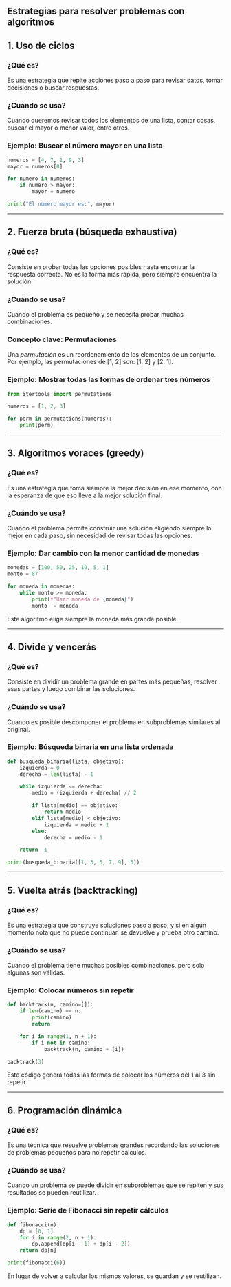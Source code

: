 ## Estrategias para resolver problemas con algoritmos
## 1. Uso de ciclos

### ¿Qué es?

Es una estrategia que repite acciones paso a paso para revisar datos, tomar decisiones o buscar respuestas.

### ¿Cuándo se usa?

Cuando queremos revisar todos los elementos de una lista, contar cosas, buscar el mayor o menor valor, entre otros.

### Ejemplo: Buscar el número mayor en una lista

```python
numeros = [4, 7, 1, 9, 3]
mayor = numeros[0]

for numero in numeros:
    if numero > mayor:
        mayor = numero

print("El número mayor es:", mayor)
```

---

## 2. Fuerza bruta (búsqueda exhaustiva)

### ¿Qué es?

Consiste en probar todas las opciones posibles hasta encontrar la respuesta correcta. No es la forma más rápida, pero siempre encuentra la solución.

### ¿Cuándo se usa?

Cuando el problema es pequeño y se necesita probar muchas combinaciones.

### Concepto clave: Permutaciones

Una *permutación* es un reordenamiento de los elementos de un conjunto. Por ejemplo, las permutaciones de \[1, 2] son: \[1, 2] y \[2, 1].

### Ejemplo: Mostrar todas las formas de ordenar tres números

```python
from itertools import permutations

numeros = [1, 2, 3]

for perm in permutations(numeros):
    print(perm)
```

---

## 3. Algoritmos voraces (greedy)

### ¿Qué es?

Es una estrategia que toma siempre la mejor decisión en ese momento, con la esperanza de que eso lleve a la mejor solución final.

### ¿Cuándo se usa?

Cuando el problema permite construir una solución eligiendo siempre lo mejor en cada paso, sin necesidad de revisar todas las opciones.

### Ejemplo: Dar cambio con la menor cantidad de monedas

```python
monedas = [100, 50, 25, 10, 5, 1]
monto = 87

for moneda in monedas:
    while monto >= moneda:
        print(f"Usar moneda de {moneda}")
        monto -= moneda
```

Este algoritmo elige siempre la moneda más grande posible.

---

## 4. Divide y vencerás

### ¿Qué es?

Consiste en dividir un problema grande en partes más pequeñas, resolver esas partes y luego combinar las soluciones.

### ¿Cuándo se usa?

Cuando es posible descomponer el problema en subproblemas similares al original.

### Ejemplo: Búsqueda binaria en una lista ordenada

```python
def busqueda_binaria(lista, objetivo):
    izquierda = 0
    derecha = len(lista) - 1

    while izquierda <= derecha:
        medio = (izquierda + derecha) // 2

        if lista[medio] == objetivo:
            return medio
        elif lista[medio] < objetivo:
            izquierda = medio + 1
        else:
            derecha = medio - 1

    return -1

print(busqueda_binaria([1, 3, 5, 7, 9], 5))
```

---

## 5. Vuelta atrás (backtracking)

### ¿Qué es?

Es una estrategia que construye soluciones paso a paso, y si en algún momento nota que no puede continuar, se devuelve y prueba otro camino.

### ¿Cuándo se usa?

Cuando el problema tiene muchas posibles combinaciones, pero solo algunas son válidas.

### Ejemplo: Colocar números sin repetir

```python
def backtrack(n, camino=[]):
    if len(camino) == n:
        print(camino)
        return

    for i in range(1, n + 1):
        if i not in camino:
            backtrack(n, camino + [i])

backtrack(3)
```

Este código genera todas las formas de colocar los números del 1 al 3 sin repetir.

---

## 6. Programación dinámica

### ¿Qué es?

Es una técnica que resuelve problemas grandes recordando las soluciones de problemas pequeños para no repetir cálculos.

### ¿Cuándo se usa?

Cuando un problema se puede dividir en subproblemas que se repiten y sus resultados se pueden reutilizar.

### Ejemplo: Serie de Fibonacci sin repetir cálculos

```python
def fibonacci(n):
    dp = [0, 1]
    for i in range(2, n + 1):
        dp.append(dp[i - 1] + dp[i - 2])
    return dp[n]

print(fibonacci(6))
```

En lugar de volver a calcular los mismos valores, se guardan y se reutilizan.